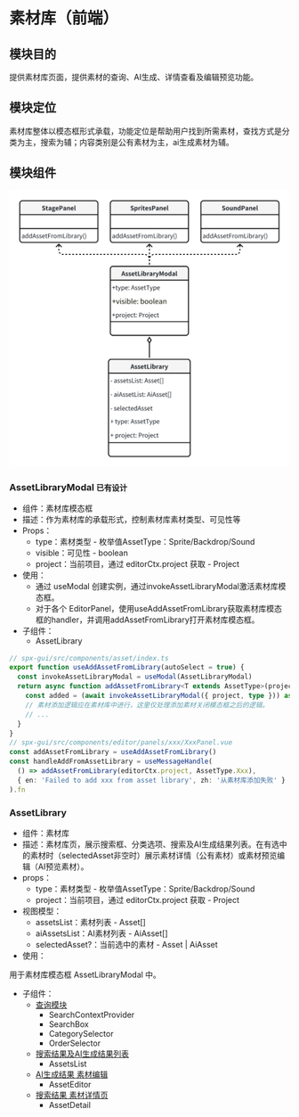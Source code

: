 # 素材库（前端）

## 模块目的

提供素材库页面，提供素材的查询、AI生成、详情查看及编辑预览功能。

## 模块定位

素材库整体以模态框形式承载，功能定位是帮助用户找到所需素材，查找方式是分类为主，搜索为辅；内容类别是公有素材为主，ai生成素材为辅。


## 模块组件

![image-20240725160756590](./assets/image-20240725160756590.png)

### AssetLibraryModal `已有设计`

- 组件：素材库模态框
- 描述：作为素材库的承载形式，控制素材库素材类型、可见性等
- Props：
  - type：素材类型 - 枚举值AssetType：Sprite/Backdrop/Sound
  - visible：可见性 - boolean
  - project：当前项目，通过 editorCtx.project 获取 - Project
- 使用：
  - 通过 useModal 创建实例，通过invokeAssetLibraryModal激活素材库模态框。
  - 对于各个 EditorPanel，使用useAddAssetFromLibrary获取素材库模态框的handler，并调用addAssetFromLibrary打开素材库模态框。
- 子组件：
  - AssetLibrary

```TypeScript
// spx-gui/src/components/asset/index.ts
export function useAddAssetFromLibrary(autoSelect = true) {
  const invokeAssetLibraryModal = useModal(AssetLibraryModal)
  return async function addAssetFromLibrary<T extends AssetType>(project: Project, type: T) {
    const added = (await invokeAssetLibraryModal({ project, type })) as Array<AssetModel<T>> // 返回在素材库中选中的素材
    // 素材添加逻辑应在素材库中进行，这里仅处理添加素材关闭模态框之后的逻辑。
    // ... 
  }
}
// spx-gui/src/components/editor/panels/xxx/XxxPanel.vue
const addAssetFromLibrary = useAddAssetFromLibrary()
const handleAddFromAssetLibrary = useMessageHandle(
  () => addAssetFromLibrary(editorCtx.project, AssetType.Xxx),
  { en: 'Failed to add xxx from asset library', zh: '从素材库添加失败' }
).fn
```

### AssetLibrary

- 组件：素材库
- 描述：素材库页，展示搜索框、分类选项、搜索及AI生成结果列表。在有选中的素材时（selectedAsset非空时）展示素材详情（公有素材）或素材预览编辑（AI预览素材）。
- props：
  - type：素材类型 - 枚举值AssetType：Sprite/Backdrop/Sound
  - project：当前项目，通过 editorCtx.project 获取 - Project
- 视图模型：
  - assetsList：素材列表 - Asset[]
  - aiAssetsList：AI素材列表 - AiAsset[]
  - selectedAsset?：当前选中的素材 - Asset | AiAsset
- 使用：

用于素材库模态框 AssetLibraryModal 中。

- 子组件：
  - [查询模块](./08_frontend_search.md)
    - SearchContextProvider
    - SearchBox
    - CategorySelector
    - OrderSelector
  - [搜索结果及AI生成结果列表](./09_frontend_assetList.md)
    - AssetsList
  - [AI生成结果 素材编辑](./10_frontend_assetEditor.md)
    - AssetEditor
  - [搜索结果 素材详情页](./11_frontend_assetDetail.md)
    - AssetDetail